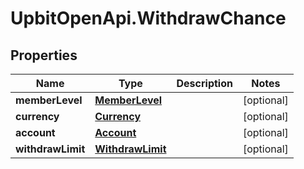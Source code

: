 # UpbitOpenApi.WithdrawChance

## Properties
Name | Type | Description | Notes
------------ | ------------- | ------------- | -------------
**memberLevel** | [**MemberLevel**](MemberLevel.md) |  | [optional] 
**currency** | [**Currency**](Currency.md) |  | [optional] 
**account** | [**Account**](Account.md) |  | [optional] 
**withdrawLimit** | [**WithdrawLimit**](WithdrawLimit.md) |  | [optional] 



